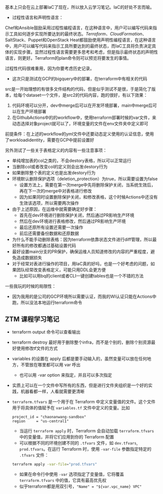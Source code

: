 基本上只会在云上部署IaC了现在，所以放入云学习笔记。IaC的好处不言而喻。

- 过程性语言和声明性语言：

Chef和Ansible鼓励采用过程性编程语言，在这种语言中，用户可以编写代码来指示工具如何逐步实现所要达到的最终状态。*Terraform、CloudFormation*、SaltStack、Puppet和OpenStack Heat都鼓励使用声明性编程语言，在这种语言中，用户可以编写代码来指示工具所要达到的最终状态，而IaC工具将负责决定具体的实现步骤。显然过程性语言需要更多思考和考虑，但是指示最终状态的声明性语言，则更好。Terraform的plan命令则可以预览将要发生的事情。

过程性代码很难重用，因为你要考虑历史记录。

- 这次只是测试在GCP的bigquery中的部署，在terraform中有相关的代码

src是一开始理想的有很多文件结构的代码，但是似乎测试不是很，于是简化了版本，给每个dataset一个文件，是src2的代码内容，跑的很好，有以下效果：

1. 代码环境可以分开，dev中merge后可以在开发环境部署，main中merge后可以在生产环境部署
2. 在GithubActions中的的workflow中，使用terraform部署时候的var文件，来动态选择对象project就可以了，环境变量的文件在env文件夹中定义即可

前提条件：在上述的workflow的yml文件中还要动态定义使用的认证信息，使用了workloadidentity，需要在GCP中提前设置好

另外测试了一些关于表格定义的内容有一些注意事项：

- 单纯增加表的col之类的，不会destory表格，所以可以正常运行
- 当删除col或者改变col的定义则会出发destory行为
- 如果删除整个表的定义也是出发destory行为
- 环境默认删除保护选项（deletion_protection）为true，所以需要设置为false
  - 设置方法上，需要在第一次merge中先将删除保护关闭，当系统生效后，再在下一次的merge中对表格进行修改
  - 因为如果同时设置删除保护关闭，和修改表格，这个时候Actions中还没有生效该选项，所以需要两次操作
- 由于上述原因，在运维中就需要确定好步骤：
  - 首先在dev环境进行删除保护关闭，然后通过PR影响生产环境
  - 然后在dev环境进行表格修改，然后通过PR影响生产环境
  - 最后还原所有设置还需要一次操作
  - 前后还需要备份数据和还原数据
- 为什么不能手动删除表格：因为terraform依靠状态文件进行diff管理，所以最好所有的修改都通过基础设置代码
- 最好设置main分支的PR保护，确保运维人员知道修改的内容的严重程度，避免造成数据损失
- 对于经常对表进行操作的项目，用IaC真的好吗，也是一个好考虑的问题，如果团队经常改变表格定义，可能只用DDL会更方便
  - 比如可以用bq的client或者CLI一键创建tables也是一个不错的方法

一些我玩的时候的局限性：

- 因为我用的是公司的GCP环境所以需要认证，而我的WI认证只能在Actions中跑，所以没法本地运行terraform命令

## ZTM 课程学习笔记

- terraform output 命令可以查看输出
- terraform destroy 最好用于删除整个infra，而不是个别的，删除个别资源最好使用修改tf文件的方式
- variables 的设置在 apply 后都是要手动输入的，虽然变量可以放在任何地方，不管放在哪里都可以用 var 呼出
  - 也可以用 -var option 来指定，并且可以多次指定

- 实质上可以在一个文件中写所有的东西，但是进行文件夹组织是一个好的实践，机器看都一样，人看就需要更清晰
- `terraform.tfvars` 是一个用于在 Terraform 中定义变量值的文件。这个文件用于将具体的值赋予在 `variables.tf` 文件中定义的变量。比如
   ```hcl
   project_id = "chaonanwang-sandbox"
   region     = "us-central1"
   ```
   - 当运行 `terraform apply` 时，Terraform 会自动加载 `terraform.tfvars` 中的变量值，并将它们应用到你的 Terraform 配置
   - 可以根据不同的环境创建不同的 `.tfvars` 文件，如 `dev.tfvars`, `prod.tfvars`。在运行 Terraform 时，使用 `-var-file` 参数指定特定的 `.tfvars` 文件：
   ```sh
   terraform apply -var-file="prod.tfvars"
   ```
   - 如果在命令行中使用 `-var` 选项指定了变量值，它将覆盖 `terraform.tfvars` 中的值，它具有最高优先权
   - 似乎terraform都是用双引号，`"Name" = "${var.vpc_name} VPC"`
